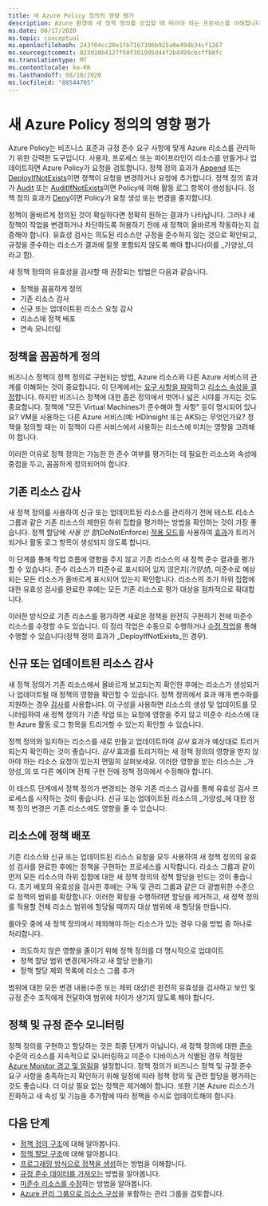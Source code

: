 ```yaml
---
title: 새 Azure Policy 정의의 영향 평가
description: Azure 환경에 새 정책 정의를 도입할 때 따라야 하는 프로세스를 이해합니다.
ms.date: 08/17/2020
ms.topic: conceptual
ms.openlocfilehash: 243f04cc20e1fb7167306b925a0e494b34cf1267
ms.sourcegitcommit: 023d10b4127f50f301995d44f2b4499cbcffb8fc
ms.translationtype: MT
ms.contentlocale: ko-KR
ms.lasthandoff: 08/18/2020
ms.locfileid: "88544705"
---
```

# <a name="evaluate-the-impact-of-a-new-azure-policy-definition"></a>새 Azure Policy 정의의 영향 평가

Azure Policy는 비즈니스 표준과 규정 준수 요구 사항에 맞게 Azure 리소스를 관리하기 위한 강력한 도구입니다. 사용자, 프로세스 또는 파이프라인이 리소스를 만들거나 업데이트하면 Azure Policy가 요청을 검토합니다. 정책 정의 효과가 [Append](./effects.md#deny) 또는 [DeployIfNotExists](./effects.md#deployifnotexists)이면 정책이 요청을 변경하거나 요청에 추가합니다. 정책 정의 효과가 [Audit](./effects.md#audit) 또는 [AuditIfNotExists](./effects.md#auditifnotexists)이면 Policy에 의해 활동 로그 항목이 생성됩니다. 정책 정의 효과가 [Deny](./effects.md#deny)이면 Policy가 요청 생성 또는 변경을 중지합니다.

정책이 올바르게 정의된 것이 확실하다면 정확히 원하는 결과가 나타납니다. 그러나 새 정책이 작업을 변경하거나 차단하도록 허용하기 전에 새 정책이 올바르게 작동하는지 검증해야 합니다. 유효성 검사는 의도된 리소스만 규정을 준수하지 않는 것으로 확인되고, 규정을 준수하는 리소스가 결과에 잘못 포함되지 않도록 해야 합니다(이를 _가양성_이라고 함).

새 정책 정의의 유효성을 검사할 때 권장되는 방법은 다음과 같습니다.

- 정책을 꼼꼼하게 정의
- 기존 리소스 감사
- 신규 또는 업데이트된 리소스 요청 감사
- 리소스에 정책 배포
- 연속 모니터링

## <a name="tightly-define-your-policy"></a>정책을 꼼꼼하게 정의

비즈니스 정책이 정책 정의로 구현되는 방법, Azure 리소스와 다른 Azure 서비스의 관계를 이해하는 것이 중요합니다. 이 단계에서는 [요구 사항을 파악](../tutorials/create-custom-policy-definition.md#identify-requirements)하고 [리소스 속성을 결정](../tutorials/create-custom-policy-definition.md#determine-resource-properties)합니다.
하지만 비즈니스 정책에 대한 좁은 정의에서 벗어나 넓은 시야를 가지는 것도 중요합니다. 정책에 "모든 Virtual Machines가 준수해야 할 사항" 등이 명시되어 있나요? VM을 사용하는 다른 Azure 서비스(예: HDInsight 또는 AKS)는 무엇인가요? 정책을 정의할 때는 이 정책이 다른 서비스에서 사용하는 리소스에 미치는 영향을 고려해야 합니다.

이러한 이유로 정책 정의는 가능한 한 준수 여부를 평가하는 데 필요한 리소스와 속성에 중점을 두고, 꼼꼼하게 정의되어야 합니다.

## <a name="audit-existing-resources"></a>기존 리소스 감사

새 정책 정의를 사용하여 신규 또는 업데이트된 리소스를 관리하기 전에 테스트 리소스 그룹과 같은 기존 리소스의 제한된 하위 집합을 평가하는 방법을 확인하는 것이 가장 좋습니다. 정책 할당에 _사용 안 함_(DoNotEnforce) [적용 모드](./assignment-structure.md#enforcement-mode)를 사용하여 [효과](./effects.md)가 트리거되거나 활동 로그 항목이 생성되지 않도록 합니다.

이 단계를 통해 작업 흐름에 영향을 주지 않고 기존 리소스의 새 정책 준수 결과를 평가할 수 있습니다. 준수 리소스가 미준수로 표시되어 있지 않은지(_가양성_), 미준수로 예상되는 모든 리소스가 올바르게 표시되어 있는지 확인합니다.
리소스의 초기 하위 집합에 대한 유효성 검사를 완료한 후에는 모든 기존 리소스로 평가 대상을 점차적으로 확대합니다.

이러한 방식으로 기존 리소스를 평가하면 새로운 정책을 완전히 구현하기 전에 미준수 리소스를 수정할 수도 있습니다. 이 정리 작업은 수동으로 수행하거나 [수정 작업](../how-to/remediate-resources.md)을 통해 수행할 수 있습니다(정책 정의 효과가 _DeployIfNotExists_인 경우).

## <a name="audit-new-or-updated-resources"></a>신규 또는 업데이트된 리소스 감사

새 정책 정의가 기존 리소스에서 올바르게 보고되는지 확인한 후에는 리소스가 생성되거나 업데이트될 때 정책의 영향을 확인할 수 있습니다. 정책 정의에서 효과 매개 변수화를 지원하는 경우 [감사](./effects.md#audit)를 사용합니다. 이 구성을 사용하면 리소스의 생성 및 업데이트를 모니터링하여 새 정책 정의가 기존 작업 또는 요청에 영향을 주지 않고 미준수 리소스에 대한 Azure 활동 로그 항목을 트리거할 수 있는지 확인할 수 있습니다.

정책 정의와 일치하는 리소스를 새로 만들고 업데이트하여 _감사_ 효과가 예상대로 트리거되는지 확인하는 것이 좋습니다. _감사_ 효과를 트리거하는 새 정책 정의의 영향을 받지 않아야 하는 리소스 요청이 있는지 면밀히 살펴보세요.
이러한 영향을 받는 리소스는 _가양성_의 또 다른 예이며 전체 구현 전에 정책 정의에서 수정해야 합니다.

이 테스트 단계에서 정책 정의가 변경되는 경우 기존 리소스 감사를 통해 유효성 검사 프로세스를 시작하는 것이 좋습니다. 신규 또는 업데이트된 리소스의 _가양성_에 대한 정책 정의 변경은 기존 리소스에도 영향을 줄 수 있습니다.

## <a name="deploy-your-policy-to-resources"></a>리소스에 정책 배포

기존 리소스와 신규 또는 업데이트된 리소스 요청을 모두 사용하여 새 정책 정의의 유효성 검사를 완료한 후에는 정책을 구현하는 프로세스를 시작합니다. 리소스 그룹과 같이 먼저 모든 리소스의 하위 집합에 대한 새 정책 정의의 정책 할당을 만드는 것이 좋습니다. 초기 배포의 유효성을 검사한 후에는 구독 및 관리 그룹과 같은 더 광범위한 수준으로 정책의 범위를 확장합니다. 이러한 확장을 수행하려면 할당을 제거하고, 새 정책 정의를 적용할 전체 리소스 범위에 할당될 때까지 대상 범위에 새 할당을 만듭니다.

롤아웃 중에 새 정책 정의에서 제외해야 하는 리소스가 있는 경우 다음 방법 중 하나로 처리합니다.

- 의도하지 않은 영향을 줄이기 위해 정책 정의를 더 명시적으로 업데이트
- 정책 할당 범위 변경(제거하고 새 할당 만들기)
- 정책 할당 제외 목록에 리소스 그룹 추가

범위에 대한 모든 변경 내용(수준 또는 제외 대상)은 완전히 유효성을 검사하고 보안 및 규정 준수 조직에게 전달하여 범위에 차이가 생기지 않도록 해야 합니다.

## <a name="monitor-your-policy-and-compliance"></a>정책 및 규정 준수 모니터링

정책 정의를 구현하고 할당하는 것은 최종 단계가 아닙니다. 새 정책 정의에 대한 [준수](../how-to/get-compliance-data.md) 수준의 리소스를 지속적으로 모니터링하고 미준수 디바이스가 식별된 경우 적절한 [Azure Monitor 경고 및 알림](../../../azure-monitor/platform/alerts-overview.md)을 설정합니다. 정책 정의가 비즈니스 정책 및 규정 준수 요구 사항을 충족하는지 확인하기 위해 일정에 따라 정책 정의 및 관련 할당을 평가하는 것도 좋습니다. 더 이상 필요 없는 정책은 제거해야 합니다. 또한 기본 Azure 리소스가 진화하고 새 속성 및 기능을 추가함에 따라 정책을 수시로 업데이트해야 합니다.

## <a name="next-steps"></a>다음 단계

- [정책 정의 구조](./definition-structure.md)에 대해 알아봅니다.
- [정책 할당 구조](./assignment-structure.md)에 대해 알아봅니다.
- [프로그래밍 방식으로 정책을 생성](../how-to/programmatically-create.md)하는 방법을 이해합니다.
- [규정 준수 데이터를 가져오는](../how-to/get-compliance-data.md) 방법을 알아봅니다.
- [미준수 리소스를 수정](../how-to/remediate-resources.md)하는 방법을 알아봅니다.
- [Azure 관리 그룹으로 리소스 구성](../../management-groups/overview.md)을 포함하는 관리 그룹을 검토합니다.